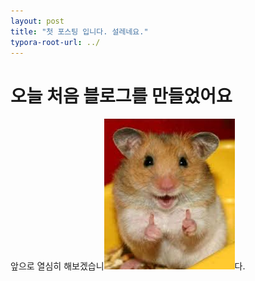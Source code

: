 ```yaml
---
layout: post
title: "첫 포스팅 입니다. 설레네요."
typora-root-url: ../
---
```


# 오늘 처음 블로그를 만들었어요

앞으로 열심히 해보겠습니![hamster](/images/2024-06-26-first/hamster.jpg)다.
